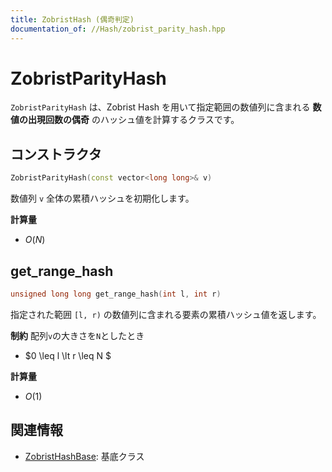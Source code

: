 ```yaml
---
title: ZobristHash (偶奇判定)
documentation_of: //Hash/zobrist_parity_hash.hpp
---
```


# ZobristParityHash
`ZobristParityHash` は、Zobrist Hash を用いて指定範囲の数値列に含まれる  **数値の出現回数の偶奇** のハッシュ値を計算するクラスです。  

## コンストラクタ
```cpp
ZobristParityHash(const vector<long long>& v)
```

数値列 `v` 全体の累積ハッシュを初期化します。

**計算量**
- $O(N)$

## get_range_hash
```cpp
unsigned long long get_range_hash(int l, int r)
```
指定された範囲 `[l, r)` の数値列に含まれる要素の累積ハッシュ値を返します。

**制約**
配列`v`の大きさを`N`としたとき
- $0 \leq l \lt r \leq N $

**計算量**
- $O(1)$

## 関連情報
- [ZobristHashBase](zobrist_hash_base.hpp): 基底クラス